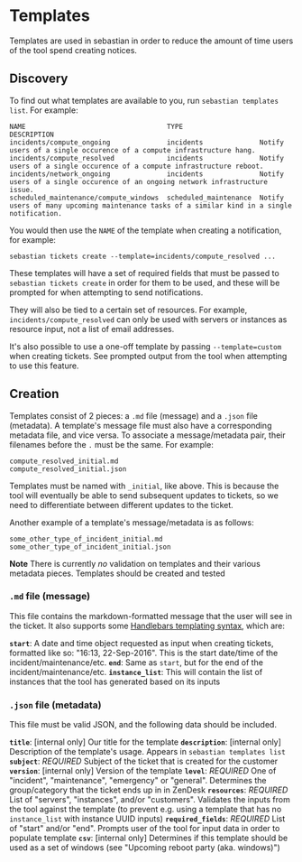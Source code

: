 # Templates

Templates are used in sebastian in order to reduce the amount of time users of the tool spend creating notices. 

## Discovery

To find out what templates are available to you, run `sebastian templates list`. For example:

```
NAME                                   TYPE                   DESCRIPTION
incidents/compute_ongoing              incidents              Notify users of a single occurence of a compute infrastructure hang.
incidents/compute_resolved             incidents              Notify users of a single occurence of a compute infrastructure reboot.
incidents/network_ongoing              incidents              Notify users of a single occurence of an ongoing network infrastructure issue.
scheduled_maintenance/compute_windows  scheduled_maintenance  Notify users of many upcoming maintenance tasks of a similar kind in a single notification.

```

You would then use the `NAME` of the template when creating a notification, for example:

```
sebastian tickets create --template=incidents/compute_resolved ...
```

These templates will have a set of required fields that must be passed to `sebastian tickets create` in order for them to be used, and these will be prompted for when attempting to send notifications.

They will also be tied to a certain set of resources. For example, `incidents/compute_resolved` can only be used with servers or instances as resource input, not a list of email addresses.

It's also possible to use a one-off template by passing `--template=custom` when creating tickets. See prompted output from the tool when attempting to use this feature.

## Creation

Templates consist of 2 pieces: a `.md` file (message) and a `.json` file (metadata). A template's message file must also have a corresponding metadata file, and vice versa. To associate a message/metadata pair, their filenames before the `.` must be the same. For example:

```
compute_resolved_initial.md
compute_resolved_initial.json
```

Templates must be named with `_initial`, like above. This is because the tool will eventually be able to send subsequent updates to tickets, so we need to differentiate between different updates to the ticket.

Another example of a template's message/metadata is as follows:

```
some_other_type_of_incident_initial.md
some_other_type_of_incident_initial.json
```

**Note** There is currently _no_ validation on templates and their various metadata pieces. Templates should be created and tested

### `.md` file (message)

This file contains the markdown-formatted message that the user will see in the ticket. It also supports some [Handlebars templating syntax](http://handlebarsjs.com/), which are:

**`start`**: A date and time object requested as input when creating tickets, formatted like so: "16:13, 22-Sep-2016". This is the start date/time of the incident/maintenance/etc.
**`end`**: Same as `start`, but for the end of the incident/maintenance/etc.
**`instance_list`**: This will contain the list of instances that the tool has generated based on its inputs

### `.json` file (metadata)

This file must be valid JSON, and the following data should be included.

**`title`**: [internal only] Our title for the template
**`description`**: [internal only] Description of the template's usage. Appears in `sebastian templates list`
**`subject`**: _REQUIRED_ Subject of the ticket that is created for the customer
**`version`**: [internal only] Version of the template
**`level`**: _REQUIRED_ One of "incident", "maintenance", "emergency" or "general". Determines the group/category that the ticket ends up in in ZenDesk
**`resources`**: _REQUIRED_ List of "servers", "instances", and/or "customers". Validates the inputs from the tool against the template (to prevent e.g. using a template that has no `instance_list` with instance UUID inputs)
**`required_fields`**: _REQUIRED_ List of "start" and/or "end". Prompts user of the tool for input data in order to populate template
**`csv`**: [internal only] Determines if this template should be used as a set of windows (see "Upcoming reboot party (aka. windows)")

